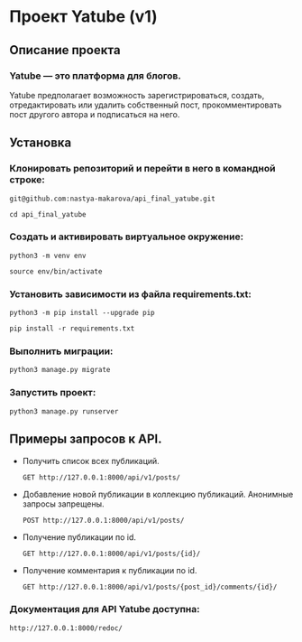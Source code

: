 # Проект Yatube (v1)

## Описание проекта
### Yatube — это платформа для блогов. 
Yatube предполагает возможность зарегистрироваться, создать, отредактировать или удалить собственный пост, прокомментировать пост другого автора и подписаться на него.

## Установка

### Клонировать репозиторий и перейти в него в командной строке:

```git@github.com:nastya-makarova/api_final_yatube.git```

```cd api_final_yatube```

### Cоздать и активировать виртуальное окружение:

```python3 -m venv env```

```source env/bin/activate```

### Установить зависимости из файла requirements.txt:

```python3 -m pip install --upgrade pip```

```pip install -r requirements.txt```

### Выполнить миграции:

```python3 manage.py migrate```

### Запустить проект:

```python3 manage.py runserver```

## Примеры запросов к API.

+ Получить список всех публикаций.

  ```GET http://127.0.0.1:8000/api/v1/posts/```
+ Добавление новой публикации в коллекцию публикаций. Анонимные запросы запрещены.
  
  ```POST http://127.0.0.1:8000/api/v1/posts/```

+ Получение публикации по id.
  
  ```GET http://127.0.0.1:8000/api/v1/posts/{id}/```

+ Получение комментария к публикации по id.

  ```GET http://127.0.0.1:8000/api/v1/posts/{post_id}/comments/{id}/```

### Документация для API Yatube доступна:

```http://127.0.0.1:8000/redoc/```


